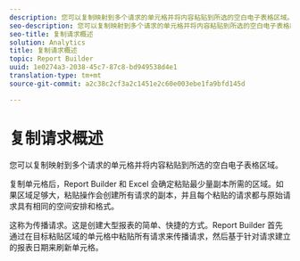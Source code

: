```yaml
---
description: 您可以复制映射到多个请求的单元格并将内容粘贴到所选的空白电子表格区域。
seo-description: 您可以复制映射到多个请求的单元格并将内容粘贴到所选的空白电子表格区域。
seo-title: 复制请求概述
solution: Analytics
title: 复制请求概述
topic: Report Builder
uuid: 1e0274a3-2038-45c7-87c8-bd949538d4e1
translation-type: tm+mt
source-git-commit: a2c38c2cf3a2c1451e2c60e003ebe1fa9bfd145d

---
```



# 复制请求概述

您可以复制映射到多个请求的单元格并将内容粘贴到所选的空白电子表格区域。

复制单元格后，Report Builder 和 Excel 会确定粘贴最少量副本所需的区域。如果区域足够大，粘贴操作会创建所有请求的副本，并且每个粘贴的请求都与原始请求具有相同的空间安排和格式。

这称为传播请求。这是创建大型报表的简单、快捷的方式。Report Builder 首先通过在目标粘贴区域的单元格中粘贴所有请求来传播请求，然后基于针对请求建立的报表日期来刷新单元格。
